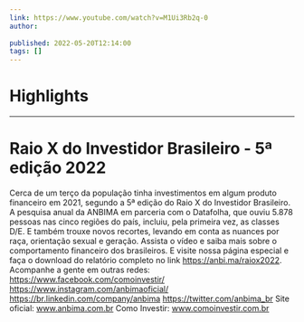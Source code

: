 ```yaml
---
link: https://www.youtube.com/watch?v=M1Ui3Rb2q-0
author: 
   
published: 2022-05-20T12:14:00
tags: []
---
```

# Highlights


---
# Raio X do Investidor Brasileiro - 5ª edição 2022
Cerca de um terço da população tinha investimentos em algum produto financeiro em 2021, segundo a 5ª edição do Raio X do Investidor Brasileiro. A pesquisa anual da ANBIMA em parceria com o Datafolha, que ouviu 5.878 pessoas nas cinco regiões do país, incluiu, pela primeira vez, as classes D/E. E também trouxe novos recortes, levando em conta as nuances por raça, orientação sexual e geração. Assista o vídeo e saiba mais sobre o comportamento financeiro dos brasileiros. E visite nossa página especial e faça o download do relatório completo no link https://anbi.ma/raiox2022. Acompanhe a gente em outras redes: https://www.facebook.com/comoinvestir/ https://www.instagram.com/anbimaoficial/ https://br.linkedin.com/company/anbima https://twitter.com/anbima_br Site oficial: www.anbima.com.br Como Investir: www.comoinvestir.com.br